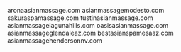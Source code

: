 aronaasianmassage.com
asianmassagemodesto.com
sakuraspamassage.com
tustinasianmassage.com
asianmassagelagunahills.com
oasisasianmassage.com
asianmassageglendaleaz.com
bestasianspamesaaz.com
asianmassagehendersonnv.com
